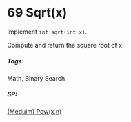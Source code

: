 # 69 Sqrt(x)

Implement `int sqrt(int x)`.

Compute and return the square root of x.

##### Tags:

Math, Binary Search

##### SP:

[(Meduim) Pow(x,n)](https://leetcode.com/problems/powx-n/)


